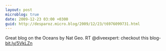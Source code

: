 ```yaml
---
layout: post
microblog: true
date: 2009-12-23 03:00 +0300
guid: http://desparoz.micro.blog/2009/12/23/t6976099731.html
---
```

Great blog on the Oceans by Nat Geo. RT @diveexpert: checkout this blog- [bit.ly/5VkLZn](http://bit.ly/5VkLZn)
